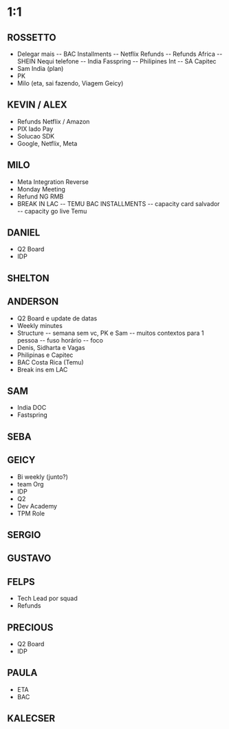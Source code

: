 
# 1:1

## ROSSETTO
- Delegar mais
-- BAC Installments
-- Netflix Refunds
-- Refunds Africa
-- SHEIN Nequi telefone
-- India Fasspring
-- Philipines Int
-- SA Capitec
- Sam India (plan)
- PK
- Milo (eta, sai fazendo, Viagem Geicy)

## KEVIN / ALEX
- Refunds Netflix / Amazon
- PIX lado Pay
- Solucao SDK
- Google, Netflix, Meta

## MILO
- Meta Integration Reverse
- Monday Meeting
- Refund NG RMB
- BREAK IN LAC
-- TEMU BAC INSTALLMENTS
-- capacity card salvador
-- capacity go live Temu

## DANIEL
- Q2 Board
- IDP
  
## SHELTON

## ANDERSON
- Q2 Board e update de datas
- Weekly minutes
- Structure
-- semana sem vc, PK e Sam
-- muitos contextos para 1 pessoa
-- fuso horário
-- foco
- Denis, Sidharta e Vagas
- Philipinas e Capitec
- BAC Costa Rica (Temu)
- Break ins em LAC

## SAM
- India DOC
- Fastspring

## SEBA

## GEICY
- Bi weekly (junto?)
- team Org
- IDP
- Q2
- Dev Academy
- TPM Role

## SERGIO

## GUSTAVO

## FELPS
- Tech Lead por squad
- Refunds

## PRECIOUS
- Q2 Board
- IDP

## PAULA
- ETA
- BAC

## KALECSER
